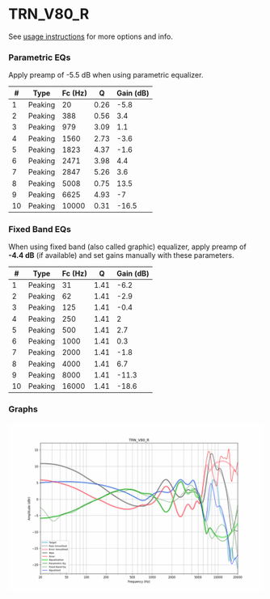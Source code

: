 # TRN_V80_R
See [usage instructions](https://github.com/jaakkopasanen/AutoEq#usage) for more options and info.

### Parametric EQs
Apply preamp of -5.5 dB when using parametric equalizer.

|   # | Type    |   Fc (Hz) |    Q |   Gain (dB) |
|-----|---------|-----------|------|-------------|
|   1 | Peaking |        20 | 0.26 |        -5.8 |
|   2 | Peaking |       388 | 0.56 |         3.4 |
|   3 | Peaking |       979 | 3.09 |         1.1 |
|   4 | Peaking |      1560 | 2.73 |        -3.6 |
|   5 | Peaking |      1823 | 4.37 |        -1.6 |
|   6 | Peaking |      2471 | 3.98 |         4.4 |
|   7 | Peaking |      2847 | 5.26 |         3.6 |
|   8 | Peaking |      5008 | 0.75 |        13.5 |
|   9 | Peaking |      6625 | 4.93 |        -7   |
|  10 | Peaking |     10000 | 0.31 |       -16.5 |

### Fixed Band EQs
When using fixed band (also called graphic) equalizer, apply preamp of **-4.4 dB** (if available) and set gains manually with these parameters.

|   # | Type    |   Fc (Hz) |    Q |   Gain (dB) |
|-----|---------|-----------|------|-------------|
|   1 | Peaking |        31 | 1.41 |        -6.2 |
|   2 | Peaking |        62 | 1.41 |        -2.9 |
|   3 | Peaking |       125 | 1.41 |        -0.4 |
|   4 | Peaking |       250 | 1.41 |         2   |
|   5 | Peaking |       500 | 1.41 |         2.7 |
|   6 | Peaking |      1000 | 1.41 |         0.3 |
|   7 | Peaking |      2000 | 1.41 |        -1.8 |
|   8 | Peaking |      4000 | 1.41 |         6.7 |
|   9 | Peaking |      8000 | 1.41 |       -11.3 |
|  10 | Peaking |     16000 | 1.41 |       -18.6 |

### Graphs
![](./TRN_V80_R.png)
